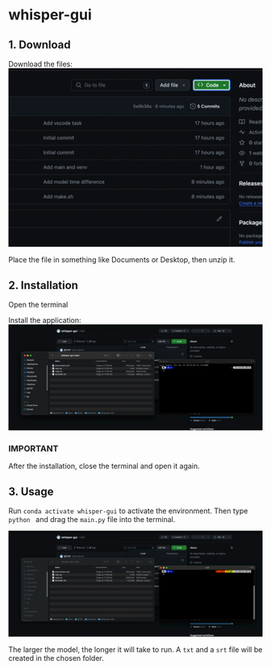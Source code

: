 # whisper-gui

## 1. Download

Download the files:
![Download](./1download.gif)

Place the file in something like Documents or Desktop, then unzip it.

## 2. Installation

Open the terminal

Install the application:
![Install](./2make.gif)

### IMPORTANT
After the installation, close the terminal and open it again.

## 3. Usage

Run `conda activate whisper-gui` to activate the environment.
Then type `python ` and drag the `main.py` file into the terminal.

![Usage](./3use.gif)

The larger the model, the longer it will take to run. A `txt` and a `srt` file will be created in the chosen folder.